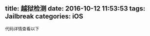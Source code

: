 title: 越狱检测
date: 2016-10-12 11:53:53
tags: Jailbreak
categories: iOS
---

代码详情查看以下

<!-- more -->

<script src="https://gist.github.com/chaoskyx/12d9b72b65f55d0faf7d9690fa1a71b1.js"></script>


